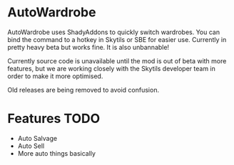 # AutoWardrobe
AutoWardrobe uses ShadyAddons to quickly switch wardrobes. You can bind the command to a hotkey in Skytils or SBE for easier use. Currently in pretty heavy beta but works fine. It is also unbannable!

Currently source code is unavailable until the mod is out of beta with more features, but we are working closely with the Skytils developer team in order to make it more optimised.

Old releases are being removed to avoid confusion.

# **Features TODO**
- Auto Salvage
- Auto Sell
- More auto things basically

